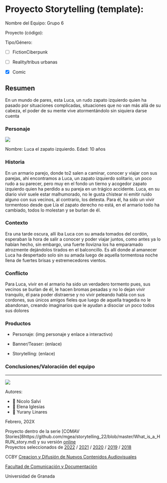 # Proyecto Storytelling (template): 

Nombre del Equipo: Grupo 6

Proyecto (código): 

Tipo/Género:  
- [ ] FictionCiberpunk  
- [ ] Reality/tribus urbanas  
- [x] Comic


## Resumen
En un mundo de pares, esta Luca, un rudo zapato izquierdo quien ha pasado por situaciones complicadas, situaciones que no van más allá de su cabeza, el poder de su mente vive atormentándolo sin siquiera darse cuenta

### Personaje

![](https://github.com/mgea/storytelling/blob/master/img-nobody.png)

Nombre: Luca el zapato izquierdo.
Edad: 10 años



### Historia
En un armario parejo, donde to2 salen a caminar, conocer y viajar con sus parejas, ahí encontramos a Luca, un zapato izquierdo solitario, un poco rudo a su parecer, pero muy en el fondo un tierno y acogedor zapato izquierdo quien ha perdido a su pareja en un trágico accidente. Luca, en su diario vivir suele estar malhumorado, no le gusta chistear ni emitir ruido alguno con sus vecinos, al contrario, los detesta. Para él, ha sido un vivir tormentoso desde que Lía el zapato derecho no está, en el armario todo ha cambiado, todos lo molestan y se burlan de él.

### Contexto
Era una tarde oscura, allí iba Luca con su amada tomados del cordón, esperaban la hora de salir a conocer y poder viajar juntos, como antes ya lo habían hecho, sin embargo, una fuerte llovizna los ha emparamado atrozmente dejándolos tirados en el balconcillo. Es allí donde al amanecer Luca ha despertado solo sin su amada luego de aquella tormentosa noche llena de fuertes brisas y estremecedores vientos.

### Conflicto 
Para Luca, vivir en el armario ha sido un verdadero tormento pues, sus vecinos se burlan de él, le hacen bromas pesadas y no lo dejan vivir tranquilo, él para poder distraerse y no vivir peleando habla con sus cordones, sus únicos amigos fieles que luego de aquella tragedia no le abandonan, creando imaginarios que le ayudan a disociar un poco todos sus dolores

### Productos

- Personaje: (img personaje y enlace a interactivo) 


- Banner/Teaser:  (enlace) 


- Storytelling: (enlace) 




### Conclusiones/Valoración del equipo

------
![](https://upload.wikimedia.org/wikipedia/commons/thumb/6/62/CC-BY-SA-Andere_Wikis_%28v%29.svg/200px-CC-BY-SA-Andere_Wikis_%28v%29.svg.png)


Autores:  
<!---
Incluir lista de personas del grupo 
Se puede añadir enlace a página personal de github o lo que se quiera...(optativo)
-->

- :man: Nicolo Salvi
- :woman: Elena Iglesias
- :woman: Yurany Linares

<!---
Lista completa de emojis de markDown - https://gist.github.com/rxaviers/7360908) 
-->



Febrero, 202X

Proyecto dentro de la serie [COMAV Stories]8https://github.com/mgea/storytelling_22/blob/master/What_is_a_HRUN_story.md) y su versión [online](https://utopolis.ugr.es/media/HRUN/)  
Proyectos seleccionados de [2022](https://github.com/mgea/storytelling/blob/master/2022/readme.md) / [2021](https://github.com/mgea/storytelling/blob/master/2021/readme.md) / [2020](https://github.com/mgea/storytelling/blob/master/2020/readme.md)  / 
[2019](https://github.com/mgea/storytelling/blob/master/2019/readme.md) / [2018](https://github.com/mgea/storytelling/blob/master/2018/readme.md) 

CCBY [Creacion y Difusión de Nuevos Contenidos Audiovisuales](http://utopolis.ugr.es/medialab)

[Facultad de Comunicación y Documentación](http://fcd.ugr.es)

Universidad de Granada
